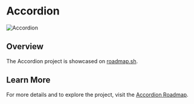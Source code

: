 # Accordion

![Accordion](https://assets.roadmap.sh/guest/accordion-rbvpo.png)

## Overview

The Accordion project is showcased on [roadmap.sh](https://roadmap.sh/projects/accordion).

## Learn More

For more details and to explore the project, visit the [Accordion Roadmap](https://roadmap.sh/projects/accordion).
